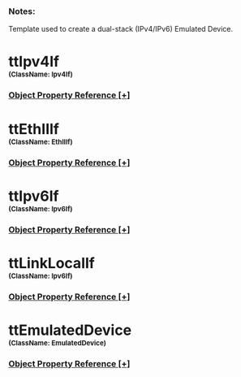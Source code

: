 
<script src="https://cdnjs.cloudflare.com/ajax/libs/d3/3.5.5/d3.min.js"></script>
<script type="text/javascript">
<!--
    function toggle_visibility(id) {
       var e = document.getElementById(id);
       var caption = document.getElementById(id + '.h3link');
       var text = caption.innerHTML
       if(e.style.display == 'block')
       {
          e.style.display = 'none';
          caption.innerHTML = text.replace('[-]', '[+]');
       }
       else
       {
          e.style.display = 'block';
          caption.innerHTML = text.replace('[+]', '[-]');
       }
    }
//!-->
</script>
<script type="text/javascript">
    var margin = {top: 20, right: 120, bottom: 20, left: 120},
        width = 960 - margin.right - margin.left,
        height = 800 - margin.top - margin.bottom;

    // var orientations = {
    //   "top-to-bottom": {
    //     size: [width, height],
    //     x: function(d) { return d.x; },
    //     y: function(d) { return d.y; }
    //   },
    //   "right-to-left": {
    //     size: [height, width],
    //     x: function(d) { return width - d.y; },
    //     y: function(d) { return d.x; }
    //   },
    //   "bottom-to-top": {
    //     size: [width, height],
    //     x: function(d) { return d.x; },
    //     y: function(d) { return height - d.y; }
    //   },
    //   "left-to-right": {
    //     size: [height, width],
    //     x: function(d) { return d.y; },
    //     y: function(d) { return d.x; }
    //   }
    // };

    var i = 0,
        duration = 750,
        root;

    var tree = d3.layout.tree()
        .size([width, height]);

    var diagonal = d3.svg.diagonal()
        .projection(function(d) { return [d.y, d.x]; });

    var svg = d3.select("body").append("svg")
        .attr("width", width + margin.right + margin.left)
        .attr("height", height + margin.top + margin.bottom)
      .append("g")
        .attr("transform", "translate(" + margin.left + "," + margin.top + ")");

    d3.json("./dmMap.json", function(error, flare) {
      if (error) throw error;

      root = flare;
      root.x0 = height / 2;
      root.y0 = 0;

      function collapse(d) {
        if (d.children) {
          d._children = d.children;
          d._children.forEach(collapse);
          d.children = null;
        }
      }

      root.children.forEach(collapse);
      update(root);
    });

    d3.select(self.frameElement).style("height", "800px");

    function update(source) {

      // Compute the new tree layout.
      var nodes = tree.nodes(root).reverse(),
          links = tree.links(nodes);

      // Normalize for fixed-depth.
      nodes.forEach(function(d) { d.y = d.depth * 180; });

      // Update the nodes
      var node = svg.selectAll("g.node")
          .data(nodes, function(d) { return d.id || (d.id = ++i); });

      // Enter any new nodes at the parent's previous position.
      var nodeEnter = node.enter().append("g")
          .attr("class", "node")
          .attr("transform", function(d) { return "translate(" + source.y0 + "," + source.x0 + ")"; })
          .on("click", click);

      nodeEnter.append("circle")
          .attr("r", 10)
          .style("fill", function(d) { return d._children ? "lightsteelblue" : "#fff"; });

      nodeEnter.append("a")
          .attr("xlink:href", function(d) { return d.url; })
          .append("text")
            .attr("x", function(d) { return d.children || d._children ? -10 : 10; })
            .attr("dy", ".35em")
            .attr("text-anchor", function(d) { return d.children || d._children ? "end" : "start"; })
            .text(function(d) { return d.name; })
            .style("fill-opacity", 1e-6);

      // Transition nodes to their new position.
      var nodeUpdate = node.transition()
          .duration(duration)
          .attr("transform", function(d) { return "translate(" + d.y + "," + d.x + ")"; });

      nodeUpdate.select("circle")
          .attr("r", 4.5)
          .style("fill", function(d) { return d._children ? "lightsteelblue" : "#fff"; });

      nodeUpdate.select("text")
          .style("fill-opacity", 1);

      // Transition exiting nodes to the parent's new position.
      var nodeExit = node.exit().transition()
          .duration(duration)
          .attr("transform", function(d) { return "translate(" + source.y + "," + source.x + ")"; })
          .remove();

      nodeExit.select("circle")
          .attr("r", 1e-6);

      nodeExit.select("text")
          .style("fill-opacity", 1e-6);

      // Update the links
      var link = svg.selectAll("path.link")
          .data(links, function(d) { return d.target.id; });

      // Enter any new links at the parent's previous position.
      link.enter().insert("path", "g")
          .attr("class", "link")
          .attr("d", function(d) {
            var o = {x: source.x0, y: source.y0};
            return diagonal({source: o, target: o});
          });

      // Transition links to their new position.
      link.transition()
          .duration(duration)
          .attr("d", diagonal);

      // Transition exiting nodes to the parent's new position.
      link.exit().transition()
          .duration(duration)
          .attr("d", function(d) {
            var o = {x: source.x, y: source.y};
            return diagonal({source: o, target: o});
          })
          .remove();

      // Stash the old positions for transition.
      nodes.forEach(function(d) {
        d.x0 = d.x;
        d.y0 = d.y;
      });
    }

    // Toggle children on click.
    function click(d) {
      if (d.children) {
        d._children = d.children;
        d.children = null;
      } else {
        d.children = d._children;
        d._children = null;
      }
      update(d);
    }
//-->
</script><h3>Notes:</h3>


Template used to create a dual-stack (IPv4/IPv6) Emulated Device.




# ttIpv4If<br><font size="2">(ClassName:  Ipv4If)</font><h3><a id="ttIpv4If.h3link" href="JavaScript:;" onclick="toggle_visibility('ttIpv4If');">Object Property Reference [+]</a></h3>

<div class="section" style="display:none;" id="ttIpv4If"><table><tr><th>Property</th><th>Value</th></tr><tr><td>SkipReserved</td><td>TRUE</td></tr><tr><td>GatewayMacResolver</td><td>default</td></tr><tr><td>IfCountPerLowerIf</td><td>1</td></tr><tr><td>GatewayRepeatCount</td><td>0</td></tr><tr><td>id</td><td>2197</td></tr><tr><td>GatewayList</td><td></td></tr><tr><td>ResolveGatewayMac</td><td>TRUE</td></tr><tr><td>NeedsAuthentication</td><td>FALSE</td></tr><tr><td>LocalActive</td><td>TRUE</td></tr><tr><td>IsLoopbackIf</td><td>FALSE</td></tr><tr><td>IsDecorated</td><td>FALSE</td></tr><tr><td>GatewayMac</td><td>00:00:01:00:00:01</td></tr><tr><td>Tos</td><td>192</td></tr><tr><td>IsDirectlyConnected</td><td>TRUE</td></tr><tr><td>AddrList</td><td></td></tr><tr><td>AddrStep</td><td>0.0.0.1</td></tr><tr><td>Name</td><td>IPv4 3</td></tr><tr><td>IfRecycleCount</td><td>0</td></tr><tr><td>GatewayRecycleCount</td><td>0</td></tr><tr><td>UseIpAddrRangeSettingsForGateway</td><td>FALSE</td></tr><tr><td>AddrRepeatCount</td><td>0</td></tr><tr><td>IsRange</td><td>TRUE</td></tr><tr><td>Active</td><td>TRUE</td></tr><tr><td>AddrResolver</td><td>default</td></tr><tr><td>UsePortDefaultIpv4Gateway</td><td>FALSE</td></tr><tr><td>TosType</td><td>TOS</td></tr><tr><td>AddrStepMask</td><td>255.255.255.255</td></tr><tr><td>Ttl</td><td>255</td></tr><tr><td>GatewayStep</td><td>0.0.0.0</td></tr><tr><td>PrefixLength</td><td>24</td></tr><tr><td>Gateway</td><td>192.85.1.1</td></tr><tr><td>Address</td><td>192.85.1.4</td></tr></table></div>

# ttEthIIIf<br><font size="2">(ClassName:  EthIIIf)</font><h3><a id="ttEthIIIf.h3link" href="JavaScript:;" onclick="toggle_visibility('ttEthIIIf');">Object Property Reference [+]</a></h3>

<div class="section" style="display:none;" id="ttEthIIIf"><table><tr><th>Property</th><th>Value</th></tr><tr><td>SourceMac</td><td>00:10:94:00:00:02</td></tr><tr><td>Name</td><td>EthernetII 3</td></tr><tr><td>IfRecycleCount</td><td>0</td></tr><tr><td>IsDirectlyConnected</td><td>TRUE</td></tr><tr><td>IfCountPerLowerIf</td><td>1</td></tr><tr><td>IsRange</td><td>TRUE</td></tr><tr><td>id</td><td>2198</td></tr><tr><td>IsDecorated</td><td>FALSE</td></tr><tr><td>SrcMacStepMask</td><td>00:00:ff:ff:ff:ff</td></tr><tr><td>SrcMacRepeatCount</td><td>0</td></tr><tr><td>LocalActive</td><td>TRUE</td></tr><tr><td>IsLoopbackIf</td><td>FALSE</td></tr><tr><td>SrcMacList</td><td></td></tr><tr><td>Authenticator</td><td>default</td></tr><tr><td>UseDefaultPhyMac</td><td>FALSE</td></tr><tr><td>Active</td><td>TRUE</td></tr><tr><td>SrcMacStep</td><td>00:00:00:00:00:01</td></tr></table></div>

# ttIpv6If<br><font size="2">(ClassName:  Ipv6If)</font><h3><a id="ttIpv6If.h3link" href="JavaScript:;" onclick="toggle_visibility('ttIpv6If');">Object Property Reference [+]</a></h3>

<div class="section" style="display:none;" id="ttIpv6If"><table><tr><th>Property</th><th>Value</th></tr><tr><td>SkipReserved</td><td>FALSE</td></tr><tr><td>TrafficClass</td><td>0</td></tr><tr><td>GatewayMacResolver</td><td>default</td></tr><tr><td>IfCountPerLowerIf</td><td>1</td></tr><tr><td>GatewayRepeatCount</td><td>0</td></tr><tr><td>id</td><td>2199</td></tr><tr><td>GatewayList</td><td></td></tr><tr><td>ResolveGatewayMac</td><td>TRUE</td></tr><tr><td>NeedsAuthentication</td><td>FALSE</td></tr><tr><td>LocalActive</td><td>TRUE</td></tr><tr><td>IsLoopbackIf</td><td>FALSE</td></tr><tr><td>IsDecorated</td><td>FALSE</td></tr><tr><td>GatewayMac</td><td>00:00:01:00:00:01</td></tr><tr><td>Address</td><td>2001::3</td></tr><tr><td>UseIpAddrRangeSettingsForGateway</td><td>FALSE</td></tr><tr><td>AddrList</td><td></td></tr><tr><td>AddrStep</td><td>::1</td></tr><tr><td>Name</td><td>IPv6 5</td></tr><tr><td>AllocateEui64LinkLocalAddress</td><td>FALSE</td></tr><tr><td>IfRecycleCount</td><td>0</td></tr><tr><td>GatewayRecycleCount</td><td>0</td></tr><tr><td>IsDirectlyConnected</td><td>TRUE</td></tr><tr><td>AddrRepeatCount</td><td>0</td></tr><tr><td>IsRange</td><td>TRUE</td></tr><tr><td>AddrResolver</td><td>default</td></tr><tr><td>HopLimit</td><td>255</td></tr><tr><td>FlowLabel</td><td>7</td></tr><tr><td>EnableGatewayLearning</td><td>FALSE</td></tr><tr><td>AddrStepMask</td><td>ffff:ffff:ffff:ffff:ffff:ffff:ffff:ffff</td></tr><tr><td>UsePortDefaultIpv6Gateway</td><td>FALSE</td></tr><tr><td>GatewayStep</td><td>::</td></tr><tr><td>PrefixLength</td><td>64</td></tr><tr><td>Gateway</td><td>2001::1</td></tr><tr><td>Active</td><td>TRUE</td></tr></table></div>

# ttLinkLocalIf<br><font size="2">(ClassName:  Ipv6If)</font><h3><a id="ttLinkLocalIf.h3link" href="JavaScript:;" onclick="toggle_visibility('ttLinkLocalIf');">Object Property Reference [+]</a></h3>

<div class="section" style="display:none;" id="ttLinkLocalIf"><table><tr><th>Property</th><th>Value</th></tr><tr><td>SkipReserved</td><td>FALSE</td></tr><tr><td>TrafficClass</td><td>0</td></tr><tr><td>GatewayMacResolver</td><td>default</td></tr><tr><td>IfCountPerLowerIf</td><td>1</td></tr><tr><td>GatewayRepeatCount</td><td>0</td></tr><tr><td>id</td><td>2200</td></tr><tr><td>GatewayList</td><td></td></tr><tr><td>ResolveGatewayMac</td><td>TRUE</td></tr><tr><td>NeedsAuthentication</td><td>FALSE</td></tr><tr><td>LocalActive</td><td>TRUE</td></tr><tr><td>IsLoopbackIf</td><td>FALSE</td></tr><tr><td>IsDecorated</td><td>FALSE</td></tr><tr><td>GatewayMac</td><td>00:00:01:00:00:01</td></tr><tr><td>Address</td><td>fe80::1</td></tr><tr><td>UseIpAddrRangeSettingsForGateway</td><td>FALSE</td></tr><tr><td>AddrList</td><td></td></tr><tr><td>AddrStep</td><td>::1</td></tr><tr><td>Name</td><td>IPv6 6</td></tr><tr><td>AllocateEui64LinkLocalAddress</td><td>FALSE</td></tr><tr><td>IfRecycleCount</td><td>0</td></tr><tr><td>GatewayRecycleCount</td><td>0</td></tr><tr><td>IsDirectlyConnected</td><td>TRUE</td></tr><tr><td>AddrRepeatCount</td><td>0</td></tr><tr><td>IsRange</td><td>TRUE</td></tr><tr><td>AddrResolver</td><td>default</td></tr><tr><td>HopLimit</td><td>255</td></tr><tr><td>FlowLabel</td><td>7</td></tr><tr><td>EnableGatewayLearning</td><td>FALSE</td></tr><tr><td>AddrStepMask</td><td>ffff:ffff:ffff:ffff:ffff:ffff:ffff:ffff</td></tr><tr><td>UsePortDefaultIpv6Gateway</td><td>FALSE</td></tr><tr><td>GatewayStep</td><td>::</td></tr><tr><td>PrefixLength</td><td>64</td></tr><tr><td>Gateway</td><td>::</td></tr><tr><td>Active</td><td>TRUE</td></tr></table></div>

# ttEmulatedDevice<br><font size="2">(ClassName:  EmulatedDevice)</font><h3><a id="ttEmulatedDevice.h3link" href="JavaScript:;" onclick="toggle_visibility('ttEmulatedDevice');">Object Property Reference [+]</a></h3>

<div class="section" style="display:none;" id="ttEmulatedDevice"><table><tr><th>Property</th><th>Value</th></tr><tr><td>RouterId</td><td>192.0.0.2</td></tr><tr><td>RouterIdStep</td><td>0.0.0.1</td></tr><tr><td>Name</td><td>Device 1</td></tr><tr><td>LocalActive</td><td>TRUE</td></tr><tr><td>EnablePingResponse</td><td>FALSE</td></tr><tr><td>DeviceCount</td><td>1</td></tr><tr><td>serializationBase</td><td>true</td></tr><tr><td>Ipv6RouterIdStep</td><td>::1</td></tr><tr><td>Active</td><td>TRUE</td></tr><tr><td>Ipv6RouterId</td><td>2000::2</td></tr><tr><td>id</td><td>2196</td></tr></table></div>